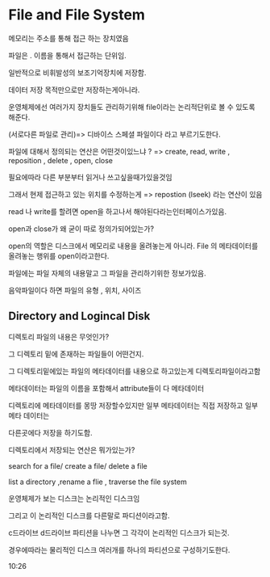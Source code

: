 # File and File System

메모리는 주소를 통해 접근 하는 장치였음

파일은 . 이름을 통해서 접근하는 단위임.

일반적으로 비휘발성의 보조기억장치에 저장함.

데이터 저장 목적만으로만 저장하는게아니라.

운영체제에선 여러가지 장치들도 관리하기위해 file이라는 논리적단위로 볼 수 있도록 해준다.

(서로다른 파일로 관리)=> 디바이스 스페셜 파일이다 라고 부르기도한다.

파일에 대해서 정의되는 연산은 어떤것이있느냐 ? => create, read, write , reposition , delete , open, close

필요에따라 다른 부분부터 읽거나 쓰고싶을때가있을것임

그래서 현제 접근하고 있는 위치를 수정하는게 => repostion (lseek) 라는 연산이 있음

read 나 write를 할려면 open을 하고나서 해야된다라는인터페이스가있음.

open과 close가 왜 굳이 따로 정의가되어있는가?

open의 역할은 디스크에서 메모리로 내용을 올려놓는게 아니라. File 의 메타데이터를 올려놓는 행위를 open이라고한다.

파일에는 파일 자체의 내용말고 그 파일을 관리하기위한 정보가있음.

음악파일이다 하면 파일의 유형 , 위치, 사이즈

## Directory and Logincal Disk

디렉토리 파일의 내용은 무엇인가?

그 디렉토리 밑에 존재하는 파일들이 어떤건지.

그 디렉토리밑에있는 파일의 메타데이터를 내용으로 하고있는게 디렉토리파일이라고함

메타데이터는 파일의 이름을 포함해서 attribute들이 다 메타데이터

디렉토리에 메타데이터를 몽땅 저장할수있지만
일부 메타데이터는 직접 저장하고 일부 메타 데이터는

다른곳에다 저장을 하기도함.

디렉토리에서 저장되는 연산은 뭐가있는가?

search for a file/ create a file/ delete a file

list a directory ,rename a flie , traverse the file system

운영체제가 보는 디스크는 논리적인 디스크임

그리고 이 논리적인 디스크를 다른말로 파디션이라고함.

c드라이브 d드라이브 파티션을 나누면 그 각각이 논리적인 디스크가 되는것.

경우에따라는 물리적인 디스크 여러개를 하나의 파티션으로 구성하기도한다.

10:26
